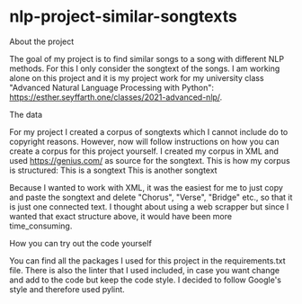 # nlp-project-similar-songtexts

About the project

The goal of my project is to find similar songs to a song with different NLP
methods. For this I only consider the songtext of the songs.
I am working alone on this project and it is my project work for my university class
"Advanced Natural Language Processing with Python": https://esther.seyffarth.one/classes/2021-advanced-nlp/.

The data

For my project I created a corpus of songtexts which I cannot include do to copyright 
reasons. However, now will follow instructions on how you can create a corpus for
this project yourself.
I created my corpus in XML and used https://genius.com/ as source for the songtext.
This is how my corpus is structured:
<data>
    <song name="This is a song">
        <artist name= "This is an artist">
        </artist>
        <songtext>
            This is a songtext
        </songtext>
    </song>
    <song name="This is another song">
        <artist name= "This is another artist">
        </artist>
        <songtext>
           This is another songtext
        </songtext>
    </song>
</data>

Because I wanted to work with XML, it was the easiest for me to just copy and paste
the songtext and delete "Chorus", "Verse", "Bridge" etc., so that it is just one connected
text. I thought about using a web scrapper but since I wanted that exact structure above,
it would have been more time_consuming.

How you can try out the code yourself

You can find all the packages I used for this project in the requirements.txt file.
There is also the linter that I used included, in case you want change and add to the code
but keep the code style. I decided to follow Google's style and therefore used pylint.


